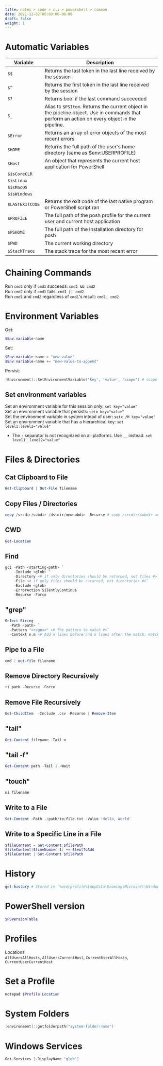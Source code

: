 ```yaml
---
title: notes > code > cli > powershell > common
date: 2021-12-02T00:00:00-06:00
draft: false
weight: 1
---
```


# Automatic Variables
| Variable | Description |
| -------- | ----------- |
| `$$` | Returns the last token in the last line received by the session |
| `$^` | Returns the first token in the last line received by the session |
| `$?` | Returns bool if the last command succeeded | 
| `$_` | Alias to `$PSItem`.  Returns the current object in the pipeline object.  Use in commands that perform an action on every object in the pipeline. | 
| `$Error` | Returns an array of error objects of the most recent errors |
| `$HOME` | Returns the full path of the user's home directory (same as $env:USERPROFILE) |
| `$Host` | An object that represents the current host application for PowerShell |
| `$isCoreCLR` | |
| `$isLinux` | |
| `$isMacOS` | |
| `$isWindows` | |
| `$LASTEXITCODE` | Returns the exit code of the last native program or PowerShell script ran |
| `$PROFILE` | The full path of the posh profile for the current user and current host application | 
| `$PSHOME` | The full path of the installation directory for posh |
| `$PWD` | The current working directory |
| `$StackTrace` | The stack trace for the most recent error |

# Chaining Commands
Run `cmd2` only if `cmd1` succeeds: `cmd1 && cmd2`  
Run `cmd2` only if `cmd1` fails: `cmd1 || cmd2`  
Run `cmd1` and `cmd2` regardless of `cmd1`'s result: `cmd1; cmd2`  

# Environment Variables  
Get:  
```powershell
$Env:variable-name
```
Set:  
```powershell
$Env:variable-name = "new-value"  
$Env:variable-name += "new-value-to-append"
```

Persist:
```powershell
[Environment]::SetEnvironmentVariable('key', 'value', 'scope') # scope = machine or user
```

## Set environment variables
Set an environment variable for this session only:		    `set key="value"`  
Set an environment variable that persists:			        `setx key="value"`  
Set the environment variable in system intead of user:	    `setx /M key="value"`  
Set an environment variable that has a hierarchical key:	`set level1:level2="value"`  
- The `:` separator is not recognized on all platforms.  Use `__` instead:  `set level1__level2="value"`

# Files & Directories
## Cat Clipboard to File
```powershell
Get-Clipboard | Out-File filename
```

## Copy Files / Directories
```powershell
copy /srcdir/subdir /dstdir/newsubdir -Recurse # copy /srcdir/subdir and all of its files and subdirectories to /dstdir/newsubdir and create it if it doesn't exist
```

## CWD
```powershell
Get-Location
```

## Find
```powershell
gci -Path <starting-path> `
    -Include <glob> `
    -Directory <# if only directories should be returned, not files #>`
    -File <# if only files should be returned, not directories #>`
    -Exclude <glob>
    -ErrorAction SilentlyContinue
    -Recurse -Force
```

## "grep"
```powershell
Select-String  
  -Path <path> `
  -Pattern "<regex>" <# The pattern to match #>`
  -Context n,m <# Add n lines before and m lines after the match; matches are denoted with > #>
```

## Pipe to a File
```powershell
cmd | out-file filename
```

## Remove Directory Recursively
```powershell
ri path -Recurse -Force
```

## Remove File Recursively
```powershell
Get-ChildItem  -Include .csv -Recurse | Remove-Item
```

## "tail"
```powershell
Get-Content filename -Tail n
```

## "tail -f"
```powershell
Get-Content path -Tail 1 -Wait
```

## "touch"
```powershell
ni filename
```

## Write to a File
```powershell
Set-Content -Path ./path/to/file.txt -Value 'Hello, World'
```

## Write to a Specific Line in a File
```powershell
$fileContent = Get-Content $filePath
$fileContent[$lineNumber-1] += $textToAdd
$fileContent | Set-Content $filePath
```

# History
```powershell
get-history # Stored in `%userprofile%\AppData\Roaming\Microsoft\Windows\PowerShell\PSReadline`
```

# PowerShell version
```powershell
$PSVersionTable
```

# Profiles
Locations  
`AllUsersAllHosts`, `AllUsersCurrentHost`, `CurrentUserAllHosts`, `CurrentUserCurrentHost`

# Set a Profile
```powershell
notepad $Profile.Location
```

# System Folders
```powershell
[environment]::getfolderpath("system-folder-name")
```

# Windows Services
```powershell
Get-Services [-DisplayName "glob"]
```
